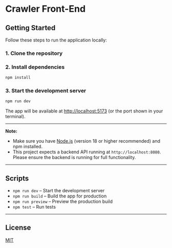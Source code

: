 # Crawler Front-End

## Getting Started

Follow these steps to run the application locally:

### 1. Clone the repository


### 2. Install dependencies

```sh
npm install
```

### 3. Start the development server

```sh
npm run dev
```

The app will be available at [http://localhost:5173](http://localhost:5173) (or the port shown in your terminal).

---

**Note:**  
- Make sure you have [Node.js](https://nodejs.org/) (version 18 or higher recommended) and npm installed.
- This project expects a backend API running at `http://localhost:8080`. Please ensure the backend is running for full functionality.

---

## Scripts

- `npm run dev` – Start the development server
- `npm run build` – Build the app for production
- `npm run preview` – Preview the production build
- `npm test` – Run tests

---

## License

[MIT](LICENSE)
